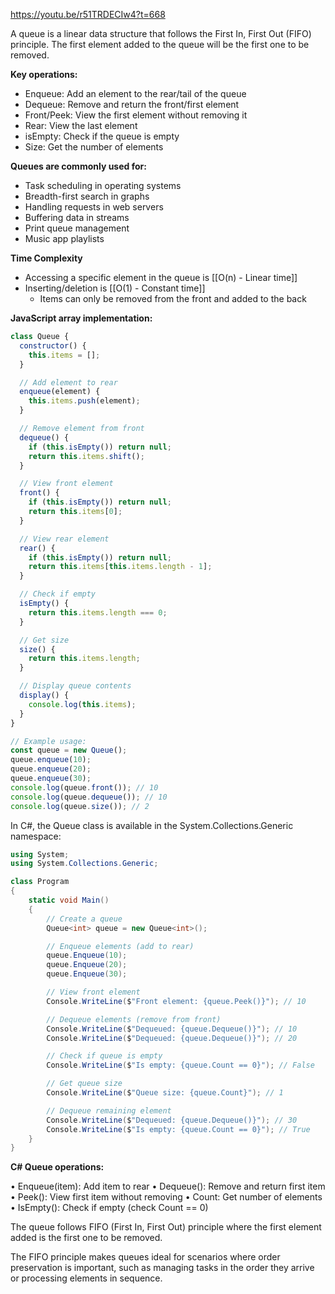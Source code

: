 https://youtu.be/r51TRDECIw4?t=668

A queue is a linear data structure that follows the First In, First Out (FIFO) principle. The first element added to the queue will be the first one to be removed.

**Key operations:**

- Enqueue: Add an element to the rear/tail of the queue
- Dequeue: Remove and return the front/first element
- Front/Peek: View the first element without removing it
- Rear: View the last element
- isEmpty: Check if the queue is empty
- Size: Get the number of elements

**Queues are commonly used for:**

- Task scheduling in operating systems
- Breadth-first search in graphs
- Handling requests in web servers
- Buffering data in streams
- Print queue management
- Music app playlists

**Time Complexity**
- Accessing a specific element in the queue is [[O(n) - Linear time]]
- Inserting/deletion is [[O(1) - Constant time]] 
	- Items can only be removed from the front and added to the back

**JavaScript array implementation:**

```javascript
class Queue {
  constructor() {
    this.items = [];
  }

  // Add element to rear
  enqueue(element) {
    this.items.push(element);
  }

  // Remove element from front
  dequeue() {
    if (this.isEmpty()) return null;
    return this.items.shift();
  }

  // View front element
  front() {
    if (this.isEmpty()) return null;
    return this.items[0];
  }

  // View rear element
  rear() {
    if (this.isEmpty()) return null;
    return this.items[this.items.length - 1];
  }

  // Check if empty
  isEmpty() {
    return this.items.length === 0;
  }

  // Get size
  size() {
    return this.items.length;
  }

  // Display queue contents
  display() {
    console.log(this.items);
  }
}

// Example usage:
const queue = new Queue();
queue.enqueue(10);
queue.enqueue(20);
queue.enqueue(30);
console.log(queue.front()); // 10
console.log(queue.dequeue()); // 10
console.log(queue.size()); // 2
```

In C#, the Queue class is available in the System.Collections.Generic namespace:

```C#
using System;
using System.Collections.Generic;

class Program
{
    static void Main()
    {
        // Create a queue
        Queue<int> queue = new Queue<int>();

        // Enqueue elements (add to rear)
        queue.Enqueue(10);
        queue.Enqueue(20);
        queue.Enqueue(30);

        // View front element
        Console.WriteLine($"Front element: {queue.Peek()}"); // 10

        // Dequeue elements (remove from front)
        Console.WriteLine($"Dequeued: {queue.Dequeue()}"); // 10
        Console.WriteLine($"Dequeued: {queue.Dequeue()}"); // 20

        // Check if queue is empty
        Console.WriteLine($"Is empty: {queue.Count == 0}"); // False

        // Get queue size
        Console.WriteLine($"Queue size: {queue.Count}"); // 1

        // Dequeue remaining element
        Console.WriteLine($"Dequeued: {queue.Dequeue()}"); // 30
        Console.WriteLine($"Is empty: {queue.Count == 0}"); // True
    }
}
```

**C# Queue operations:**

• Enqueue(item): Add item to rear
• Dequeue(): Remove and return first item
• Peek(): View first item without removing
• Count: Get number of elements
• IsEmpty(): Check if empty (check Count == 0)

The queue follows FIFO (First In, First Out) principle where the first element added is the first one to be removed.

The FIFO principle makes queues ideal for scenarios where order preservation is important, such as managing tasks in the order they arrive or processing elements
in sequence.
